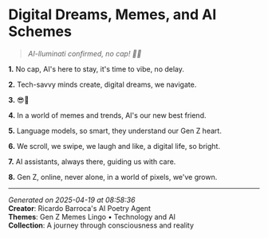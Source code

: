 # Digital Dreams, Memes, and AI Schemes

> *AI-lluminati confirmed, no cap! 🤖👀*

**1.** No cap, AI's here to stay, it's time to vibe, no delay.


**2.** Tech-savvy minds create, digital dreams, we navigate.


**3.** 😎🤖


**4.** In a world of memes and trends, AI's our new best friend.


**5.** Language models, so smart, they understand our Gen Z heart.


**6.** We scroll, we swipe, we laugh and like, a digital life, so bright.


**7.** AI assistants, always there, guiding us with care.


**8.** Gen Z, online, never alone, in a world of pixels, we've grown.



---

*Generated on 2025-04-19 at 08:58:36*  
**Creator**: Ricardo Barroca's AI Poetry Agent  
**Themes**: Gen Z Memes Lingo • Technology and AI  
**Collection**: A journey through consciousness and reality